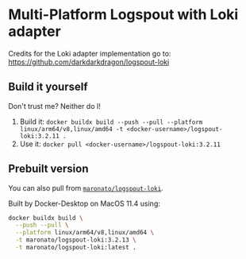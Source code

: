 # Multi-Platform Logspout with Loki adapter

Credits for the Loki adapter implementation go to:
https://github.com/darkdarkdragon/logspout-loki

## Build it yourself
Don't trust me? Neither do I!

1. Build it: `docker buildx build --push --pull --platform linux/arm64/v8,linux/amd64 -t <docker-username>/logspout-loki:3.2.11 .`
2. Use it: `docker pull <docker-username>/logspout-loki:3.2.11`

## Prebuilt version
You can also pull from [`maronato/logspout-loki`](https://hub.docker.com/r/maronato/logspout-loki).

Built by Docker-Desktop on MacOS 11.4 using:
```bash
docker buildx build \
  --push --pull \
  --platform linux/arm64/v8,linux/amd64 \
  -t maronato/logspout-loki:3.2.13 \
  -t maronato/logspout-loki:latest .
```
